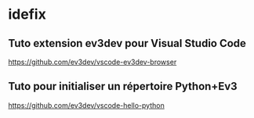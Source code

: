 # idefix

## Tuto extension ev3dev pour Visual Studio Code
https://github.com/ev3dev/vscode-ev3dev-browser

## Tuto pour initialiser un répertoire Python+Ev3
https://github.com/ev3dev/vscode-hello-python

